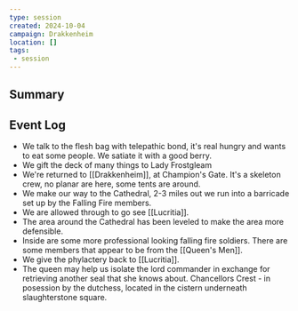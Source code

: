 ```yaml
---
type: session
created: 2024-10-04
campaign: Drakkenheim
location: []
tags:
 - session
---
```



## Summary

## Event Log

- We talk to the flesh bag with telepathic bond, it's real hungry and wants to eat some people. We satiate it with a good berry.
- We gift the deck of many things to Lady Frostgleam
- We're returned to [[Drakkenheim]], at Champion's Gate. It's a skeleton crew, no planar are here, some tents are around.
- We make our way to the Cathedral, 2-3 miles out we run into a barricade set up by the Falling Fire members.
- We are allowed through to go see [[Lucritia]].
- The area around the Cathedral has been leveled to make the area more defensible.
- Inside are some more professional looking falling fire soldiers. There are some members that appear to be from the [[Queen's Men]].
- We give the phylactery back to [[Lucritia]].
- The queen may help us isolate the lord commander in exchange for retrieving another seal that she knows about. Chancellors Crest - in posession by the dutchess, located in the cistern underneath slaughterstone square. 
